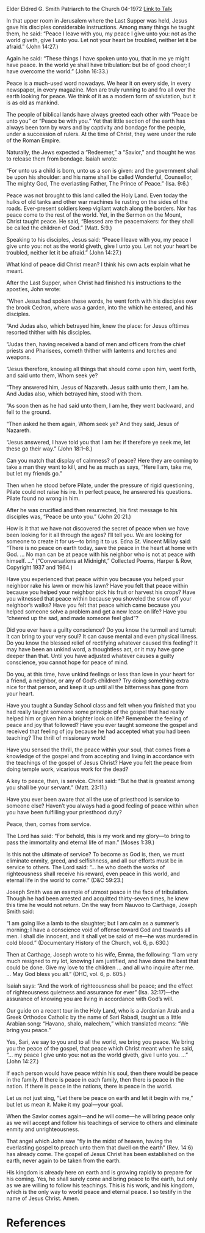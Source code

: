 Elder Eldred G. Smith
Patriarch to the Church
04-1972
[Link to Talk](https://www.churchofjesuschrist.org/study/general-conference/1972/04/peace?lang=eng)

In that upper room in Jerusalem where the Last Supper was held, Jesus gave his disciples considerable instructions. Among many things he taught them, he said: “Peace I leave with you, my peace I give unto you: not as the world giveth, give I unto you. Let not your heart be troubled, neither let it be afraid.” (John 14:27.)

Again he said: “These things I have spoken unto you, that in me ye might have peace. In the world ye shall have tribulation: but be of good cheer; I have overcome the world.” (John 16:33.)

Peace is a much-used word nowadays. We hear it on every side, in every newspaper, in every magazine. Men are truly running to and fro all over the earth looking for peace. We think of it as a modern form of salutation, but it is as old as mankind.

The people of biblical lands have always greeted each other with “Peace be unto you” or “Peace be with you.” Yet that little section of the earth has always been torn by wars and by captivity and bondage for the people, under a succession of rulers. At the time of Christ, they were under the rule of the Roman Empire.

Naturally, the Jews expected a “Redeemer,” a “Savior,” and thought he was to release them from bondage. Isaiah wrote:

“For unto us a child is born, unto us a son is given: and the government shall be upon his shoulder: and his name shall be called Wonderful, Counsellor, The mighty God, The everlasting Father, The Prince of Peace.” (Isa. 9:6.)

Peace was not brought to this land called the Holy Land. Even today the hulks of old tanks and other war machines lie rusting on the sides of the roads. Ever-present soldiers keep vigilant watch along the borders. Nor has peace come to the rest of the world. Yet, in the Sermon on the Mount, Christ taught peace. He said, “Blessed are the peacemakers: for they shall be called the children of God.” (Matt. 5:9.)

Speaking to his disciples, Jesus said: “Peace I leave with you, my peace I give unto you: not as the world giveth, give I unto you. Let not your heart be troubled, neither let it be afraid.” (John 14:27.)

What kind of peace did Christ mean? I think his own acts explain what he meant.

After the Last Supper, when Christ had finished his instructions to the apostles, John wrote:

“When Jesus had spoken these words, he went forth with his disciples over the brook Cedron, where was a garden, into the which he entered, and his disciples.

“And Judas also, which betrayed him, knew the place: for Jesus ofttimes resorted thither with his disciples.

“Judas then, having received a band of men and officers from the chief priests and Pharisees, cometh thither with lanterns and torches and weapons.

“Jesus therefore, knowing all things that should come upon him, went forth, and said unto them, Whom seek ye?

“They answered him, Jesus of Nazareth. Jesus saith unto them, I am he. And Judas also, which betrayed him, stood with them.

“As soon then as he had said unto them, I am he, they went backward, and fell to the ground.

“Then asked he them again, Whom seek ye? And they said, Jesus of Nazareth.

“Jesus answered, I have told you that I am he: if therefore ye seek me, let these go their way.” (John 18:1–8.)

Can you match that display of calmness? of peace? Here they are coming to take a man they want to kill, and he as much as says, “Here I am, take me, but let my friends go.”

Then when he stood before Pilate, under the pressure of rigid questioning, Pilate could not raise his ire. In perfect peace, he answered his questions. Pilate found no wrong in him.

After he was crucified and then resurrected, his first message to his disciples was, “Peace be unto you.” (John 20:21.)

How is it that we have not discovered the secret of peace when we have been looking for it all through the ages? I’ll tell you. We are looking for someone to create it for us—to bring it to us. Edna St. Vincent Millay said: “There is no peace on earth today, save the peace in the heart at home with God. … No man can be at peace with his neighbor who is not at peace with himself. …” (“Conversations at Midnight,” Collected Poems, Harper & Row, Copyright 1937 and 1964.)

Have you experienced that peace within you because you helped your neighbor rake his lawn or mow his lawn? Have you felt that peace within because you helped your neighbor pick his fruit or harvest his crops? Have you witnessed that peace within because you shoveled the snow off your neighbor’s walks? Have you felt that peace which came because you helped someone solve a problem and get a new lease on life? Have you “cheered up the sad, and made someone feel glad”?



Did you ever have a guilty conscience? Do you know the turmoil and tumult it can bring to your very soul? It can cause mental and even physical illness. Do you know the blessed relief of rectifying whatever caused this feeling? It may have been an unkind word, a thoughtless act, or it may have gone deeper than that. Until you have adjusted whatever causes a guilty conscience, you cannot hope for peace of mind.

Do you, at this time, have unkind feelings or less than love in your heart for a friend, a neighbor, or any of God’s children? Try doing something extra nice for that person, and keep it up until all the bitterness has gone from your heart.

Have you taught a Sunday School class and felt when you finished that you had really taught someone some principle of the gospel that had really helped him or given him a brighter look on life? Remember the feeling of peace and joy that followed? Have you ever taught someone the gospel and received that feeling of joy because he had accepted what you had been teaching? The thrill of missionary work!

Have you sensed the thrill, the peace within your soul, that comes from a knowledge of the gospel and from accepting and living in accordance with the teachings of the gospel of Jesus Christ? Have you felt the peace from doing temple work, vicarious work for the dead?

A key to peace, then, is service. Christ said: “But he that is greatest among you shall be your servant.” (Matt. 23:11.)

Have you ever been aware that all the use of priesthood is service to someone else? Haven’t you always had a good feeling of peace within when you have been fulfilling your priesthood duty?

Peace, then, comes from service.

The Lord has said: “For behold, this is my work and my glory—to bring to pass the immortality and eternal life of man.” (Moses 1:39.)

Is this not the ultimate of service? To become as God is, then, we must eliminate enmity, greed, and selfishness, and all our efforts must be in service to others. The Lord said: “… he who doeth the works of righteousness shall receive his reward, even peace in this world, and eternal life in the world to come.” (D&C 59:23.)

Joseph Smith was an example of utmost peace in the face of tribulation. Though he had been arrested and acquitted thirty-seven times, he knew this time he would not return. On the way from Nauvoo to Carthage, Joseph Smith said:

“I am going like a lamb to the slaughter; but I am calm as a summer’s morning; I have a conscience void of offense toward God and towards all men. I shall die innocent, and it shall yet be said of me—he was murdered in cold blood.” (Documentary History of the Church, vol. 6, p. 630.)

Then at Carthage, Joseph wrote to his wife, Emma, the following: “I am very much resigned to my lot, knowing I am justified, and have done the best that could be done. Give my love to the children … and all who inquire after me. … May God bless you all.” (DHC, vol. 6, p. 605.)

Isaiah says: “And the work of righteousness shall be peace; and the effect of righteousness quietness and assurance for ever” (Isa. 32:17)—the assurance of knowing you are living in accordance with God’s will.

Our guide on a recent tour in the Holy Land, who is a Jordanian Arab and a Greek Orthodox Catholic by the name of Sari Rabadi, taught us a little Arabian song: “Havano, shalo, malechem,” which translated means: “We bring you peace.”

Yes, Sari, we say to you and to all the world, we bring you peace. We bring you the peace of the gospel, that peace which Christ meant when he said, “… my peace I give unto you: not as the world giveth, give I unto you. …” (John 14:27.)

If each person would have peace within his soul, then there would be peace in the family. If there is peace in each family, then there is peace in the nation. If there is peace in the nations, there is peace in the world.

Let us not just sing, “Let there be peace on earth and let it begin with me,” but let us mean it. Make it my goal—your goal.

When the Savior comes again—and he will come—he will bring peace only as we will accept and follow his teachings of service to others and eliminate enmity and unrighteousness.

That angel which John saw “fly in the midst of heaven, having the everlasting gospel to preach unto them that dwell on the earth” (Rev. 14:6) has already come. The gospel of Jesus Christ has been established on the earth, never again to be taken from the earth.

His kingdom is already here on earth and is growing rapidly to prepare for his coming. Yes, he shall surely come and bring peace to the earth, but only as we are willing to follow his teachings. This is his work, and his kingdom, which is the only way to world peace and eternal peace. I so testify in the name of Jesus Christ. Amen.

# References
